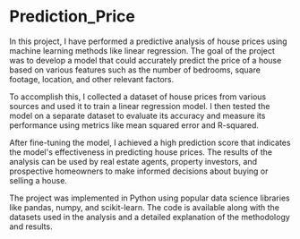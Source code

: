 # Prediction_Price
In this project, I have performed a predictive analysis of house prices using machine learning methods like linear regression. The goal of the project was to develop a model that could accurately predict the price of a house based on various features such as the number of bedrooms, square footage, location, and other relevant factors.

To accomplish this, I collected a dataset of house prices from various sources and used it to train a linear regression model. I then tested the model on a separate dataset to evaluate its accuracy and measure its performance using metrics like mean squared error and R-squared.

After fine-tuning the model, I achieved a high prediction score that indicates the model's effectiveness in predicting house prices. The results of the analysis can be used by real estate agents, property investors, and prospective homeowners to make informed decisions about buying or selling a house.

The project was implemented in Python using popular data science libraries like pandas, numpy, and scikit-learn. The code is available along with the datasets used in the analysis and a detailed explanation of the methodology and results.



